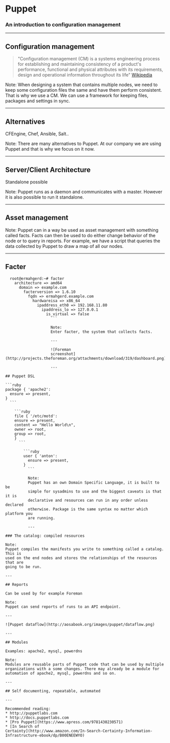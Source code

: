 # Puppet

### An introduction to configuration management

---

## Configuration management

> "Configuration management (CM) is a systems engineering process for
> establishing and maintaining consistency of a product's performance,
> functional and physical attributes with its requirements, design and
> operational information throughout its life"
[Wikipedia](http://en.wikipedia.org/wiki/Configuration_management)

Note:
When designing a system that contains multiple nodes, we need to keep some
configuration files the same and have them perform consistent. That is why we
use a CM. We can use a framework for keeping files, packages and settings in
sync.

---

## Alternatives

CFEngine, Chef, Ansible, Salt..

Note:
There are many alternatives to Puppet. At our company we are using Puppet and
that is why we focus on it now.

---

## Server/Client Architecture

Standalone possible

Note:
Puppet runs as a daemon and communicates with a master. However it is also
possible to run it standalone.

---

## Asset management

Note:
Puppet can in a way be used as asset management with something called facts.
Facts can then be used to do either change behavior of the node or to query in
reports. For example, we have a script that queries the data collected by
Puppet to draw a map of all our nodes.

---

## Facter

  ```
    root@ermahgerd:~# facter
      architecture => amd64
        domain => example.com
          facterversion => 1.6.10
            fqdn => ermahgerd.example.com
              hardwareisa => x86_64
                ipaddress_eth0 => 192.168.11.80
                  ipaddress_lo => 127.0.0.1
                    is_virtual => false
                      ```

                      Note:
                      Enter facter, the system that collects facts.

                      ---

                      ![Foreman
                      screenshot](http://projects.theforeman.org/attachments/download/319/dashboard.png)

                      ---

## Puppet DSL

  ```ruby
  package { 'apache2':
    ensure => present,
  }
    ```

      ```ruby
      file { '/etc/motd':
      ensure => present,
      content => "Hello World\n",
      owner => root,
      group => root,
      }
        ```

          ```ruby
          user { 'anton':
            ensure => present,
          }
            ```

            Note:
            Puppet has an own Domain Specific Language, it is built to be
            simple for sysadmins to use and the biggest caveats is that it is
            declarative and resources can run in any order unless declared
            otherwise. Package is the same syntax no matter which platform you
            are running.

            ---

### The catalog: compiled resources

Note:
Puppet compiles the manifests you write to something called a catalog. This is
used on the end nodes and stores the relationships of the resources that are
going to be run.

---

## Reports

Can be used by for example Foreman

Note:
Puppet can send reports of runs to an API endpoint.

---

![Puppet dataflow](http://aosabook.org/images/puppet/dataflow.png)

---

## Modules

Examples: apache2, mysql, powerdns

Note:
Modules are reusable parts of Puppet code that can be used by multiple
organizations with a some changes. There may already be a module for
automation of apache2, mysql, powerdns and so on.

---

## Self documenting, repeatable, automated

---

Recommended reading:
* http://puppetlabs.com
* http://docs.puppetlabs.com
* [Pro Puppet](https://www.apress.com/9781430230571)
* [In Search of
  Certainty](http://www.amazon.com/In-Search-Certainty-Information-Infrastructure-ebook/dp/B00ENEEWYO)
